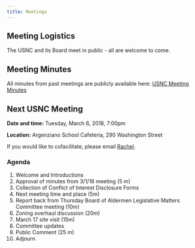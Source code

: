 ```yaml
---
title: Meetings
---
```


## Meeting Logistics

The USNC and its Board meet in public - all are welcome to come.

## Meeting Minutes

All minutes from past meetings are publicly available here: [USNC Meeting Minutes](https://drive.google.com/open?id=1cYUa0aivIIH-yvfJe61SUdinDMtkb1WO)

## Next USNC Meeting

**Date and time:** Tuesday, March 6, 2018, 7:00pm

**Location:** Argenziano School Cafeteria, 290 Washington Street

If you would like to cofacilitate, please email [Rachel](mailto:rachjweil@gmail.com).

### Agenda

1. Welcome and Introductions
2. Approval of minutes from 3/1/18 meeting (5 m)
3. Collection of Conflict of Interest Disclosure Forms
4. Next meeting time and place (5m)
5. Report back from Thursday Board of Aldermen Legislative Matters Committee meeting (10m)
6. Zoning overhaul discussion (20m)
7. March 17 site visit (15m)
8. Committee updates
9. Public Comment (25 m)
10. Adjourn
